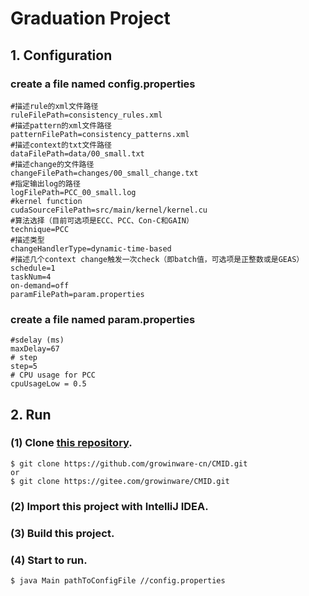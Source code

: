# Graduation Project
## 1. Configuration
###  create a file named **config.properties**
```
#描述rule的xml文件路径
ruleFilePath=consistency_rules.xml
#描述pattern的xml文件路径
patternFilePath=consistency_patterns.xml
#描述context的txt文件路径
dataFilePath=data/00_small.txt
#描述change的文件路径
changeFilePath=changes/00_small_change.txt
#指定输出log的路径
logFilePath=PCC_00_small.log
#kernel function
cudaSourceFilePath=src/main/kernel/kernel.cu
#算法选择（目前可选项是ECC、PCC、Con-C和GAIN）
technique=PCC
#描述类型
changeHandlerType=dynamic-time-based
#描述几个context change触发一次check（即batch值，可选项是正整数或是GEAS）
schedule=1
taskNum=4
on-demand=off
paramFilePath=param.properties
```

### create a file named **param.properties**
```
#sdelay (ms)
maxDelay=67
# step
step=5
# CPU usage for PCC
cpuUsageLow = 0.5
```
## 2. Run
### (1) Clone [this repository](https://github.com/njucjc/graduation-project).
```
$ git clone https://github.com/growinware-cn/CMID.git 
or 
$ git clone https://gitee.com/growinware/CMID.git
```
### (2) Import this project with **IntelliJ IDEA**.
### (3) Build this project.
### (4) Start to run.
```
$ java Main pathToConfigFile //config.properties
```
